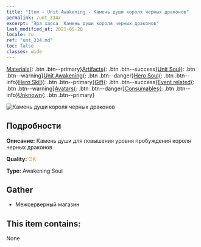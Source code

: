 ```yaml
---
title: "Item - Unit Awakening - Камень души короля черных драконов"
permalink: /unt_334/
excerpt: "Эра хаоса  Камень души короля черных драконов"
last_modified_at: 2021-05-28
locale: ru
ref: "unt_334.md"
toc: false
classes: wide
---
```

 [Materials](/ItemsRU/){: .btn .btn--primary}[Artifacts](/ItemsRU/Artifacts/){: .btn .btn--success}[Unit Soul](/ItemsRU/UnitSoul/){: .btn .btn--warning}[Unit Awakening](/ItemsRU/UnitAwakening/){: .btn .btn--danger}[Hero Soul](/ItemsRU/HeroSoul/){: .btn .btn--info}[Hero Skill](/ItemsRU/HeroSkill/){: .btn .btn--primary}[Gift](/ItemsRU/Gift/){: .btn .btn--success}[Event related](/ItemsRU/Events/){: .btn .btn--warning}[Avatars](/ItemsRU/Avatars/){: .btn .btn--danger}[Consumables](/ItemsRU/Consumables/){: .btn .btn--info}[Unknown](/ItemsRU/Unknown/){: .btn .btn--primary}

 ![Камень души короля черных драконов](/images/u/tia_heilong.jpg)

## Подробности
 **Описание:** Камень души для повышения уровня пробуждения короля черных драконов

 **Quality:** <span style="color: #FF8C00">OK</span>

 **Type:** Awakening Soul

## Gather

*    Межсерверный магазин 

## This item contains:

  None

